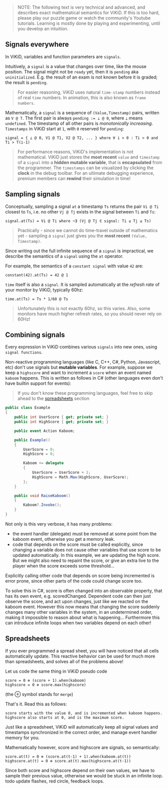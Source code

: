 > NOTE: The following text is very technical and advanced, and describes exact mathematical semantics for ViKiD. If this is too hard, please play our puzzle game or watch the community's Youtube tutorials. Learning is mostly done by playing and experimenting, until you develop an intuition.

## Signals everywhere

In ViKiD, variables and function parameters are `signals`.

Intuitively, a `signal` is a value that changes over time, like the mouse position. The signal might not be `ready` yet, then it is `pending` aka `uninitialized`. E.g. the result of an exam is not known before it is graded; the result is `pending`.

> For easier reasoning, ViKiD uses natural `time-stamp` numbers instead of real `time` numbers. In animation, this is also known as `frame numbers`. 

Mathematically, a `signal` is a sequence of `(Value,Timestamp)` pairs, written as `V @ T`. The first pair is always `pending := ⊥ @ 0`, where `⊥` means `undefined`. The timestamp of all other pairs is _monotonically increasing_. `Timestamps` in ViKiD start at `1`, with `0` reserved for  `pending`:

```pseudo
signal = { ⊥ @ 0, V1 @ T1, V2 @ T2, ... } where ∀ i > 0 : Ti > 0 and Ti > T(i-1)
```

> For performance reasons, ViKiD's implementation is not mathematical. ViKiD just stores the __most recent__ `value` and `timestamp` of a `signal` into a __hidden mutable variable__, that is __encapsulated__ from the programmer. The `timestamps` can be visualized by clicking the __clock__ in the debug toolbar. For an ultimate debugging experience, premium members can __rewind__ their simulation in time!

## Sampling signals

Conceptually, sampling a signal `at` a timestamp `Ts` returns the pair `Vi @ Ti` closest to `Ts`, i.e. no other `Vj @ Tj` exists in the signal between `Ti` and `Ts`:

```pseudo
signal.at(Ts) = Vi @ Ti where ¬Ǝ (Vj @ Tj ∈ signal: Ti ≤ Tj ≤ Ts)
```

> Practically - since we cannot do time-travel outside of mathematics yet - sampling a `signal` just gives you the __most recent__ `(Value, Timestamp)`. 

Since writing out the full infinite sequence of a `signal` is impractical, we describe the semantics of a `signal` using the `at` operator.

For example, the semantics of a `constant signal` with value `42` are:

```pseudo
constant(42).at(Ts) = 42 @ 1
```

`time` itself is also a `signal`. It is sampled automatically at the _refresh rate_ of your monitor by ViKiD, typically 60hz:

```pseudo
time.at(Ts) = Ts * 1/60 @ Ts
```

> Unfortunately this is not exactly 60hz, so this varies. Also, some monitors have much higher refresh rates, so you should never rely on 60Hz! 
## Combining signals

Every expression in ViKiD combines various `signals` into new ones, using `signal functions`.

Non-reactive programming languages (like C, C++, C#, Python, Javascript, etc) don't use signals but __mutable variables__. For example, suppose we keep a `highscore` and want to increment a `score` when an event named `kaboom` happens. This is written as follows in C# (other languages even don't have builtin support for events):

> If you don't know these programming languages, feel free to skip ahead to the [spreadsheets](#spreadsheets) section


```C#
public class Example
{
    public int UserScore { get; private set; }
    public int HighScore { get; private set; }

    public event Action Kaboom;

    public Example()
    {
        UserScore = 0;
        HighScore = 0;

        Kaboom += delegate
        {
            UserScore = UserScore + 1;
            HighScore = Math.Max(HighScore, UserScore);
        };
    }

    public void RaiseKaboom()
    {
        Kaboom?.Invoke();
    }
}
```

Not only is this very verbose, it has many problems:
- the event handler (delegate) must be removed at some point from the kaboom event, otherwise you get a memory leak.
- code that depends on the score must be called explicitly, since changing a variable does not cause other variables that use score to be updated automatically. In this example, we are updating the high score. But we might also need to repaint the score, or give an extra live to the player when the score exceeds some threshold...

Explicitly calling other code that depends on score being incremented is error prone, since other parts of the code could change score too.

To solve this in C#, score is often changed into an observable property, that has its own event, e.g. scoredChanged. Dependent code can then just observe the score, and act upon changes, just like we reacted on the kaboom event. However this now means that changing the score suddenly changes many other variables in the system, in an undetermined order, making it impossible to reason about what is happening... Furthermore this can introduce infinite loops when two variables depend on each other!

## Spreadsheets

If you ever programmed a spread sheet, you will have noticed that all cells automatically update. This reactive behavior can be used for much more than spreadsheets, and solves all of the problems above!

Let us code the same thing in ViKiD pseudo code

```pseudo
score = 0 ⊕ (score + 1).when(kaboom)
highscore = 0 ⊕ score.max(highscore)
```
(the ⊕ symbol stands for `merge`)

That's it. Read this as follows:

```pseudo
score starts with the value 0, and is incremented when kaboom happens.
highscore also starts at 0, and is the maximum score. 
```

Just like a spreadsheet, ViKiD will automatically keep all signal values and timestamps synchronized in the correct order, and manage event handler memory for you.

Mathematically however, score and highscore are signals, so semantically:

```pseudo
score.at(t) = 0 ⊕ (score.at(t-1) + 1).when(kaboom.at(t))
highscore.at(t) = 0 ⊕ score.at(t).max(highscore.at(t-1))
```

Since both score and highscore depend on their own values, we have to sample their previous value, otherwise we would be stuck in an infinite loop. todo update flashes, red circle, feedback loops.





